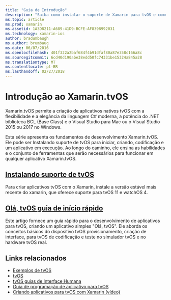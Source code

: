 ```yaml
---
title: "Guia de Introdução"
description: "Saiba como instalar o suporte de Xamarin para tvOS e começar rapidamente no desenvolvimento de tvOS."
ms.topic: article
ms.prod: xamarin
ms.assetid: 1A3D8211-A689-41D9-BCFE-AF8398992031
ms.technology: xamarin-ios
author: bradumbaugh
ms.author: brumbaug
ms.date: 06/07/2016
ms.openlocfilehash: 401f322a2baf684f4b91dfaf80a87e358c166a8c
ms.sourcegitcommit: 6cd40d190abe38edd50fc74331be15324a845a28
ms.translationtype: MT
ms.contentlocale: pt-BR
ms.lasthandoff: 02/27/2018
---
```

# <a name="getting-started-with-xamarintvos"></a>Introdução ao Xamarin.tvOS

Xamarin.tvOS permite a criação de aplicativos nativos tvOS com a flexibilidade e a elegância da linguagem C# moderna, a potência do .NET biblioteca BCL (Base Class) e o Visual Studio para Mac ou o Visual Studio 2015 ou 2017 no Windows.

Esta série apresenta os fundamentos de desenvolvimento Xamarin.tvOS. Ele pode ser Instalando suporte de tvOS para iniciar, criando, codificação e um aplicativo em execução. Ao longo do caminho, ele ensina as habilidades e o conjunto de ferramentas que serão necessários para funcionar em qualquer aplicativo Xamarin.tvOS.

## <a name="installing-tvos-supportiostvosget-startedinstallationmd"></a>[Instalando suporte de tvOS](~/ios/tvos/get-started/installation.md)

Para criar aplicativos tvOS com o Xamarin, instale a versão estável mais recente do xamarin, que oferece suporte para tvOS 11 e watchOS 4.

## <a name="hello-tvos-quick-start-guideiostvosget-startedhello-tvosmd"></a>[Olá, tvOS guia de início rápido](~/ios/tvos/get-started/hello-tvos.md)

Este artigo fornece um guia rápido para o desenvolvimento de aplicativos para tvOS, criando um aplicativo simples "Olá, tvOS". Ele aborda os conceitos básicos do dispositivo tvOS provisionamento, criação de interface, para tvOS de codificação e teste no simulador tvOS e no hardware tvOS real.


## <a name="related-links"></a>Links relacionados

- [Exemplos de tvOS](https://developer.xamarin.com/samples/tvos/all/)
- [tvOS](https://developer.apple.com/tvos/)
- [tvOS guias de Interface Humana](https://developer.apple.com/tvos/human-interface-guidelines/)
- [Guia de programação de aplicativo para tvOS](https://developer.apple.com/library/prerelease/tvos/documentation/General/Conceptual/AppleTV_PG/)
- [Criando aplicativos para tvOS com Xamarin (vídeo)](https://university.xamarin.com/lightninglectures/tvos-with-xamarin)

